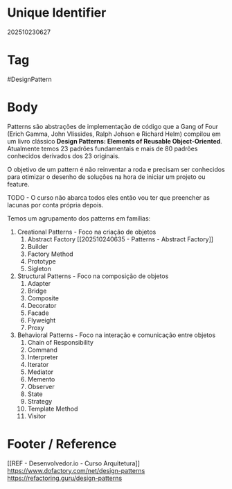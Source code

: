# Unique Identifier
202510230627

# Tag
#DesignPattern 

# Body
Patterns são abstrações de implementação de código que a Gang of Four (Erich Gamma, John Vlissides, Ralph Johson e Richard Helm) compilou em um livro clássico **Design Patterns: Elements of Reusable Object-Oriented**. Atualmente temos 23 padrões fundamentais e mais de 80 padrões conhecidos derivados dos 23 originais.

O objetivo de um pattern é não reinventar a roda e precisam ser conhecidos para otimizar o desenho de soluções na hora de iniciar um projeto ou feature.

TODO - O curso não abarca todos eles então vou ter que preencher as lacunas por conta própria depois.

Temos um agrupamento dos patterns em famílias:
1. Creational Patterns - Foco na criação de objetos
	1. Abstract Factory [[202510240635 - Patterns - Abstract Factory]]
	2. Builder
	3. Factory Method
	4. Prototype
	5. Sigleton
2. Structural Patterns - Foco na composição de objetos
	1. Adapter
	2. Bridge
	3. Composite
	4. Decorator
	5. Facade
	6. Flyweight
	7. Proxy
3. Behavioral Patterns - Foco na interação e comunicação entre objetos
	1. Chain of Responsibility
	2. Command
	3. Interpreter
	4. Iterator
	5. Mediator
	6. Memento
	7. Observer
	8. State
	9. Strategy
	10. Template Method
	11. Visitor


# Footer / Reference
[[REF - Desenvolvedor.io - Curso Arquitetura]]
https://www.dofactory.com/net/design-patterns
https://refactoring.guru/design-patterns